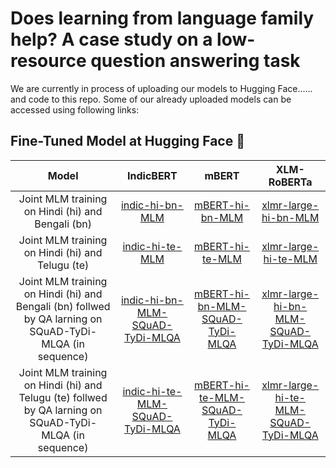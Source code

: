 # Does learning from language family help? A case study on a low-resource question answering task


We are currently in process of uploading our models to Hugging Face...... and code to this repo.
Some of our already uploaded models can be accessed using following links:

## Fine-Tuned Model at Hugging Face  🤗


| Model      | IndicBERT |      mBERT      |  XLM-RoBERTa |
|:----------:|:-------------:|:-------------:|:-------------:|
|  Joint MLM training on Hindi (hi) and Bengali (bn) | [indic-hi-bn-MLM](https://huggingface.co/hapandya/indic-hi-bn-MLM) | [mBERT-hi-bn-MLM](https://huggingface.co/hapandya/mBERT-hi-bn-MLM) | [xlmr-large-hi-bn-MLM](https://huggingface.co/hapandya/xlmr-large-hi-bn-MLM) |
|  Joint MLM training on Hindi (hi) and Telugu (te) | [indic-hi-te-MLM](https://huggingface.co/hapandya/indic-hi-te-MLM) | [mBERT-hi-te-MLM](https://huggingface.co/hapandya/mBERT-hi-te-MLM) | [xlmr-large-hi-te-MLM](https://huggingface.co/hapandya/xlmr-large-hi-te-MLM) |
|  Joint MLM training on Hindi (hi) and Bengali (bn) follwed by QA larning on SQuAD-TyDi-MLQA (in sequence)| [indic-hi-bn-MLM-SQuAD-TyDi-MLQA](https://huggingface.co/hapandya/indic-hi-bn-MLM-SQuAD-TyDi-MLQA) | [mBERT-hi-bn-MLM-SQuAD-TyDi-MLQA](https://huggingface.co/hapandya/mBERT-hi-bn-MLM-SQuAD-TyDi-MLQA) | [xlmr-large-hi-bn-MLM-SQuAD-TyDi-MLQA	](https://huggingface.co/hapandya/xlmr-large-hi-bn-MLM-SQuAD-TyDi-MLQA) |
|  Joint MLM training on Hindi (hi) and Telugu (te) follwed by QA larning on SQuAD-TyDi-MLQA (in sequence)| [indic-hi-te-MLM-SQuAD-TyDi-MLQA](https://huggingface.co/hapandya/indic-hi-te-MLM-SQuAD-TyDi-MLQA) | [mBERT-hi-te-MLM-SQuAD-TyDi-MLQA](https://huggingface.co/hapandya/mBERT-hi-te-MLM-SQuAD-TyDi-MLQA) | [xlmr-large-hi-te-MLM-SQuAD-TyDi-MLQA	](https://huggingface.co/hapandya/xlmr-large-hi-te-MLM-SQuAD-TyDi-MLQA) |
